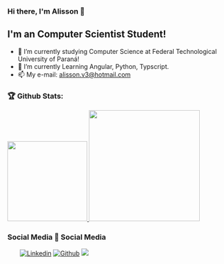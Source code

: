 ### Hi there, I'm Alisson 👋

## I'm an Computer Scientist Student!
- 🔭 I’m currently studying Computer Science at Federal Technological University of Paraná!
- 🌱 I’m currently Learning Angular, Python, Typscript.
- 📫 My e-mail: alisson.v3@hotmail.com

### 🏆 Github Stats:
<a href="https://github.com/als-v">
    <img height="180em" style="top: -10px" src="https://github-readme-stats-jha-vineet69.vercel.app/api?username=als-v&hide=stars&show_icons=true&theme=dark" />
    <img height="250em" src="https://github-readme-stats.vercel.app/api/top-langs/?username=als-v&hide=smalltalk&theme=dark" /> 
</a>

### Social Media :busts_in_silhouette: Social Media

  &emsp;&emsp;[![Linkedin](https://img.shields.io/badge/LinkedIn-0077B5?style=flat&logo=linkedin&logoColor=white)](https://www.linkedin.com/in/als-v/)
  [![Github](https://img.shields.io/badge/GitHub-100000?style=flat&logo=github&logoColor=white)](https://github.com/als-v)
![](https://komarev.com/ghpvc/?username=als-v&color=7957d5)
